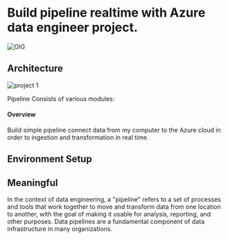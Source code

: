 # Build pipeline realtime with Azure data engineer project.

![OIG](https://github.com/huytrao/build-simple-pipeline-realtime-with-Azure-data-engineer-project/assets/121539558/e44c24fb-efbb-48dd-b3d4-87795bd8c6d1)

## Architecture 

![project 1](https://github.com/huytrao/build-simple-pipeline-realtime-with-Azure-data-engineer-project/assets/121539558/9fe27db4-4bc6-44ac-88d7-c7d1939c150c)

Pipeline Consists of various modules:

#### Overview
Build simple pipeline connect data from my computer to the Azure cloud in order to ingestion and transformation in real time.

## Environment Setup

## Meaningful 
In the context of data engineering, a "pipeline" refers to a set of processes and tools that work together to move and transform data from one location to another, with the goal of making it usable for analysis, reporting, and other purposes. Data pipelines are a fundamental component of data infrastructure in many organizations.
